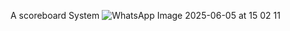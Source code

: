 A scoreboard System
![WhatsApp Image 2025-06-05 at 15 02 11](https://github.com/user-attachments/assets/42e7d209-a50f-447b-b80a-2d94e0e56267)
